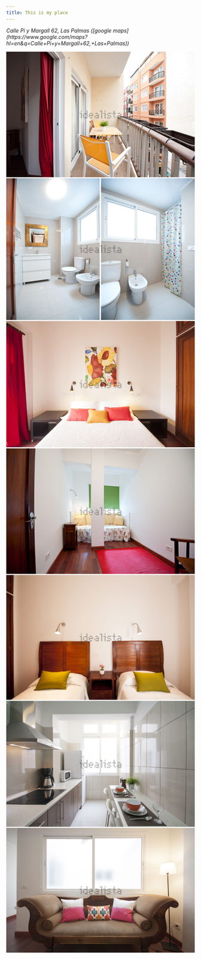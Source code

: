```yaml
---
title: This is my place
---
```


<address>Calle Pi y Margall 62, Las Palmas</addresss> ([google maps](https://www.google.com/maps?hl=en&q=Calle+Pi+y+Margall+62,+Las+Palmas))

![](/images/balcony.2.jpg)
![](/images/bathroom.3.jpg)
![](/images/bedroom.3.jpg)
![](/images/bedroom.7.jpg)
![](/images/bedroom.jpg)
![](/images/kitchen.3.jpg)
![](/images/livingroom.3.jpg)
